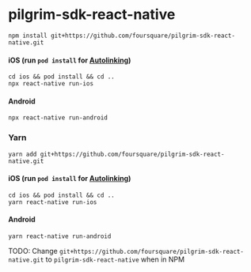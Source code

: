
# pilgrim-sdk-react-native

```
npm install git+https://github.com/foursquare/pilgrim-sdk-react-native.git
```

#### iOS (run `pod install` for [Autolinking](https://github.com/react-native-community/cli/blob/master/docs/autolinking.md))
```
cd ios && pod install && cd .. 
npx react-native run-ios
```

#### Android
```
npx react-native run-android
```

### Yarn

```
yarn add git+https://github.com/foursquare/pilgrim-sdk-react-native.git
```

#### iOS (run `pod install` for [Autolinking](https://github.com/react-native-community/cli/blob/master/docs/autolinking.md))
```
cd ios && pod install && cd .. 
yarn react-native run-ios
```

#### Android
```
yarn react-native run-android
```

TODO: Change `git+https://github.com/foursquare/pilgrim-sdk-react-native.git` to `pilgrim-sdk-react-native` when in NPM
